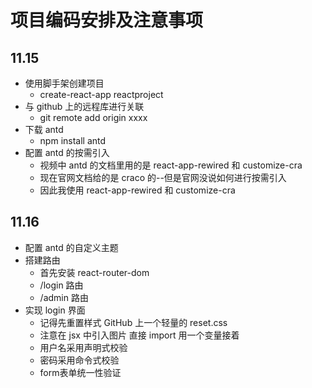 # 项目编码安排及注意事项

## 11.15

- 使用脚手架创建项目
  - create-react-app reactproject
- 与 github 上的远程库进行关联
  - git remote add origin xxxx
- 下载 antd
  - npm install antd
- 配置 antd 的按需引入
  - 视频中 antd 的文档里用的是 react-app-rewired 和 customize-cra
  - 现在官网文档给的是 craco 的--但是官网没说如何进行按需引入
  - 因此我使用 react-app-rewired 和 customize-cra

## 11.16

- 配置 antd 的自定义主题
- 搭建路由
  - 首先安装 react-router-dom
  - /login 路由
  - /admin 路由
- 实现 login 界面
  - 记得先重置样式 GitHub 上一个轻量的 reset.css
  - 注意在 jsx 中引入图片 直接 import 用一个变量接着
  - 用户名采用声明式校验
  - 密码采用命令式校验
  - form表单统一性验证

